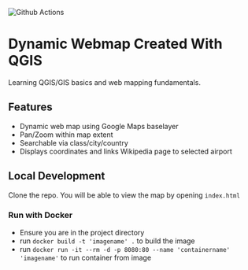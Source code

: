 ![Github Actions](https://github.com/h4wk590/global-airport-webmap/actions/workflows/build-and-deploy.yml/badge.svg)

# Dynamic Webmap Created With QGIS

Learning QGIS/GIS basics and web mapping fundamentals.

## Features

- Dynamic web map using Google Maps baselayer
- Pan/Zoom within map extent
- Searchable via class/city/country
- Displays coordinates and links Wikipedia page to selected airport

## Local Development

Clone the repo. You will be able to view the map by opening `index.html`

### Run with Docker

- Ensure you are in the project directory
- run `docker build -t 'imagename' .` to build the image
- run `docker run -it --rm -d -p 8080:80 --name 'containername' 'imagename'` to run container from image
